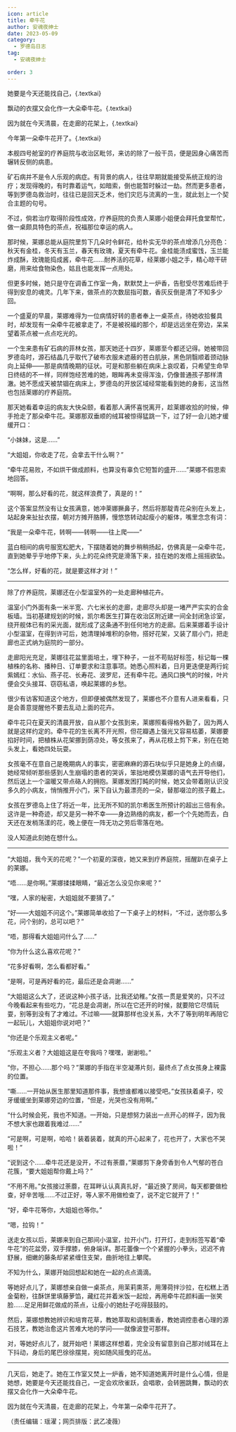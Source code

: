 ```yaml
---
icon: article
title: 牵牛花
author: 安魂夜绅士
date: 2023-05-09
category:
  - 罗德岛日志
tag:
  - 安魂夜绅士

order: 3
---
```


她要是今天还能找自己，{.textkai}

飘动的衣摆又会化作一大朵牵牛花。{.textkai}

因为就在今天清晨，在走廊的花架上，{.textkai}

今年第一朵牵牛花开了。{.textkai}

<!-- more -->

本舰四号舱室的疗养庭院与收治区毗邻，来访的除了一般干员，便是因身心痛苦而辗转反侧的病患。

矿石病并不是令人乐观的病症。有背景的病人，往往早期就能接受系统正规的治疗；发现得晚的，有时靠着运气，如暗索，倒也能暂时躲过一劫。然而更多患者，等到罗德岛救治时，往往已是回天乏术，他们灾厄与流离的一生，就此划上一个契合主题的句号。

不过，倘若治疗取得阶段性成效，疗养庭院的负责人莱娜小姐便会拜托食堂帮忙，做一桌颇具特色的茶点，祝福那位幸运的病人。

那时候，莱娜总能从庭院里剪下几朵时令鲜花，给朴实无华的茶点增添几分亮色：秋天有金桂，冬天有玉兰，春天有玫瑰，夏天有牵牛花。金桂能渍成蜜饯，玉兰能炸成酥，玫瑰能捣成酱，牵牛花……耐养活的花草，经莱娜小姐之手，精心晾干研磨，用来给食物染色，姑且也能发挥一点用处。

但更多时候，她只是守在调香工作室一角，默默焚上一炉香，告慰受尽苦难后终于得到安息的魂灵。几年下来，做茶点的次数屈指可数，香灰反倒是清了不知多少回。

一个盛夏的早晨，莱娜难得为一位病情好转的患者奉上一桌茶点，待她收拾餐具时，却发现有一朵牵牛花被拿走了，不是被祝福的那个，却是远远坐在旁边，呆呆望着茶点被一点点吃光的。

一个生来患有矿石病的菲林女孩，那天她还十四岁，莱娜至今都还记得。她被带回罗德岛时，源石结晶几乎取代了破布衣服未遮蔽的苍白肌肤，黑色阴翳顺着颈动脉向上延伸——那是病情晚期的征状。可是和那些躺在病床上哀叹着，只希望生命早日终结的不一样，同样饱经苦难的她，眼眸再未变得浑浊，仍像普通孩子那样清澈。她不愿成天被禁锢在病床上，罗德岛的开放区域经常能看到她的身影，这当然也包括莱娜的疗养庭院。

那天她看着幸运的病友大快朵颐，看着那人满怀喜悦离开，趁莱娜收拾的时候，伸手抢走了那朵牵牛花。莱娜那双垂顺的绒耳被惊得猛跳一下，过了好一会儿她才缓缓开口：

“小妹妹，这是……”

“大姐姐，你收走了花，会拿去干什么啊？”

“牵牛花易败，不如烘干做成颜料，也算没有辜负它短暂的盛开……”莱娜不假思索地回答。

“啊啊，那么好看的花，就这样浪费了，真是的！”

这个答案显然没有让女孩满意，她冲莱娜撅鼻子，然后将那靛青花朵别在头发上，站起身来扯扯衣摆，朝对方摊开胳膊，慢悠悠转动起瘦小的躯体，嘴里念念有词：

“我是一朵牵牛花，转啊——转啊——往上爬——”

蓝白相间的病号服宽松肥大，下摆随着她的舞步稍稍扬起，仿佛真是一朵牵牛花，直到她晕乎乎地停下来，头上的花朵终究是滑落下来，挂在她的发绺上摇摇欲坠。

“怎么样，好看的花，就是要这样才对！”

---

除了疗养庭院，莱娜还在小型温室外的一处走廊种植花卉。

温室小门外面有条一米半宽、六七米长的走廊，走廊尽头却是一堵严严实实的合金板墙。当初基建规划的时候，凯尔希医生打算在收治区附近建一间全封闭急诊室，绕开舰体已有的采光面，就形成了这条通不到任何地方的走廊。后来莱娜着手设计小型温室，在得到许可后，她清理掉堆积的杂物，搭好花架，又装了扇小门，把走廊也正式纳为庭院的一部分。

走廊阳光充足，莱娜往花盆里面培土，埋下种子，一丝不苟贴好标签，标记每一棵植株的名称、播种日、订单要求和注意事项。她悉心照料着，日月更迭便是两行姹紫嫣红：水仙、燕子花、长寿花、波罗尼，还有牵牛花。通风口换气的时候，叶片便会交头接耳、窃窃私语，唤起莱娜的乡愁。

很少有访客知道这个地方，但即便被偶然发现了，莱娜也不介意有人进来看看，只是会善意提醒他不要去乱动上面的花卉。

牵牛花只在夏天的清晨开放，自从那个女孩到来，莱娜照看得格外勤了，因为两人就是这样约定的。牵牛花的生长离不开光照，但花瓣遇上强光又容易枯萎，莱娜要掐好时间，把植株从花架挪到荫凉处，等女孩来了，再从花枝上剪下来，别在在她头发上，看她四处玩耍。

女孩毫不在意自己是晚期病人的事实，密密麻麻的源石块似乎只是她身上的点缀，她经常倾听那些感到人生崩塌的患者的哭诉，笨拙地模仿莱娜的语气去开导他们，然后送上一个温暖又带点硌人的拥抱。莱娜发困打盹的时候，她又会带着刚认识没多久的小病友，悄悄推开小门，采下自认为最漂亮的一朵，替那啜泣的孩子戴上。

女孩在罗德岛上住了将近一年，比无所不知的凯尔希医生所预计的超出三倍有余。这许是一种奇迹，却又是另一种不幸——身边熟络的病友，都一个个先她而去，白天还在发梢荡漾的花，晚上便在一阵无功之劳后零落在地。

没人知道此刻她在想什么。

---

“大姐姐，我今天的花呢？”一个初夏的深夜，她又来到疗养庭院，摇醒趴在桌子上的莱娜。

“唔……是你啊。”莱娜揉揉眼睛，“最近怎么没见你来呢？”

“嘿，人家的秘密，大姐姐就不要猜了。”

“好——大姐姐不问这个。”莱娜简单收拾了一下桌子上的材料，“不过，送你那么多花，问个别的，总可以吧？”

“唔，那得看大姐姐问什么了……”

“你为什么这么喜欢花呢？”

“花多好看啊，怎么看都好看。”

“是啊，可是再好看的花，最后还是会凋谢……”

“大姐姐这么大了，还说这种小孩子话，比我还幼稚。”女孩一贯是爱笑的，只不过今晚看起来有些吃力，“花总是会凋谢，所以在它还开的时候，就要陪它尽情玩耍，别等到没有了才难过。不过嘛——就算那样也没关系，大不了等到明年再陪它一起玩儿，大姐姐你说对吧？”

“你还是个乐观主义者呢。”

“乐观主义者？大姐姐这是在夸我吗？嘿嘿，谢谢啦。”

“你，不担心……那个吗？”莱娜的手指在半空凝滞片刻，最终点了点女孩身上裸露的位置。

“嘶……一开始从医生那里知道那件事，我想谁都难以接受吧。”女孩扶着桌子，咬牙缓缓坐到莱娜旁边的位置，“但是，光哭也没有用啊。”

“什么时候会死，我也不知道。一开始，只是想努力装出一点开心的样子，因为我不想大家也跟着我难过……”

“可是啊，可是啊，哈哈！装着装着，就真的开心起来了，花也开了，大家也不哭啦！”

“说到这个……牵牛花还是没开，不过有荼蘼，”莱娜剪下身旁香到令人气郁的苍白花簇，“要大姐姐帮你戴上吗？”

“不用不用。”女孩接过荼蘼，在耳畔认认真真扎好，“最近换了房间，每天都要做检查，好辛苦哦……不过正好，等人家不用做检查了，说不定它就开了！”

“好，牵牛花等你，大姐姐也等你。”

“嗯，拉钩！”

送走女孩以后，莱娜来到自己那间小温室，拉开小门，打开灯，走到标签写着“牵牛花”的花盆旁，双手撑膝，俯身端详。那花蕾像一个个紧握的小拳头，迟迟不肯舒展，细嫩的藤条却紧紧缠住支架，曲折地往上攀爬。

不知为什么，莱娜开始回想起和她在一起的点点滴滴。

等她好点儿了，莱娜想亲自做一桌茶点，用茉莉熏茶，用薄荷拌沙拉，在松糕上洒金菊粉，往酥饼里填藤萝馅，藏红花并着米饭一起烩，再用牵牛花颜料画一张笑脸……足足用鲜花做成的茶点，让瘦小的她肚子吃得鼓鼓的。

然后，莱娜想教她辨识和培育花草，教她萃取和调制熏香，教她调控患者心理的源石技艺，教她治愈这片苦难大地的学问——就像波登可那样。

对，等她好点儿了，就开始吧！莱娜这样想着，完全没有留意到自己那对绒耳在上下抖动，身后的尾巴徐徐摆晃，宛如随风摇曳的花丛。

---

几天后，她走了。她在工作室又焚上一炉香，她不知道她离开时是什么心情，但是她想，她要是今天还能找自己，一定会欢欣雀跃，会唱歌，会转圈跳舞，飘动的衣摆又会化作一大朵牵牛花。

因为就在今天清晨，在走廊的花架上，今年第一朵牵牛花开了。<eod />

（责任编辑：瑶濯；网页排版：武乙凌薇）

<Ads />